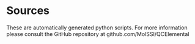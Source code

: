# Sources

These are automatically generated python scripts. For more information please
consult the GitHub repository at github.com/MolSSI/QCElemental
